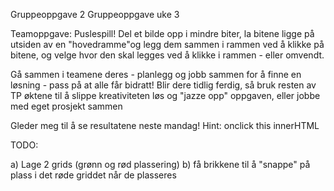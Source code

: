 Gruppeoppgave 2
Gruppeoppgave uke 3

Teamoppgave: Puslespill! Del et bilde opp i mindre biter, la bitene ligge på utsiden av en "hovedramme"og legg dem sammen i rammen ved å klikke på bitene, og velge hvor den skal legges ved å klikke i rammen - eller omvendt.

Gå sammen i teamene deres - planlegg og jobb sammen for å finne en løsning - pass på at alle får bidratt! Blir dere tidlig ferdig, så bruk resten av TP øktene til å slippe kreativiteten løs og "jazze opp" oppgaven, eller jobbe med eget prosjekt sammen

Gleder meg til å se resultatene neste mandag! Hint: onclick this innerHTML


TODO:

a) Lage 2 grids (grønn og rød plassering)
b) få brikkene til å "snappe" på plass i det røde griddet når de plasseres

